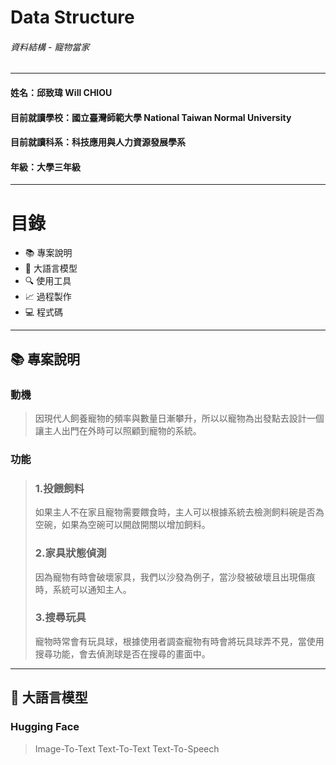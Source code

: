 # Data Structure
###### 資料結構 - 寵物當家
***
#### 姓名：邱致瑋 Will CHIOU
#### 目前就讀學校：國立臺灣師範大學 National Taiwan Normal University
#### 目前就讀科系：科技應用與人力資源發展學系
#### 年級：大學三年級
***
# 目錄
* 📚 專案說明
* 🔆 大語言模型
* 🔍 使用工具
* 📈 過程製作
* 💻 程式碼
***
## 📚 專案說明
### 動機
> 因現代人飼養寵物的頻率與數量日漸攀升，所以以寵物為出發點去設計一個讓主人出門在外時可以照顧到寵物的系統。  
### 功能  
> ### 1.投餵飼料  
> 如果主人不在家且寵物需要餵食時，主人可以根據系統去檢測飼料碗是否為空碗，如果為空碗可以開啟開關以增加飼料。
> ### 2.家具狀態偵測  
> 因為寵物有時會破壞家具，我們以沙發為例子，當沙發被破壞且出現傷痕時，系統可以通知主人。  
> ### 3.搜尋玩具  
> 寵物時常會有玩具球，根據使用者調查寵物有時會將玩具球弄不見，當使用搜尋功能，會去偵測球是否在搜尋的畫面中。
***
## 🔆 大語言模型
### Hugging Face
> Image-To-Text
> Text-To-Text
> Text-To-Speech
